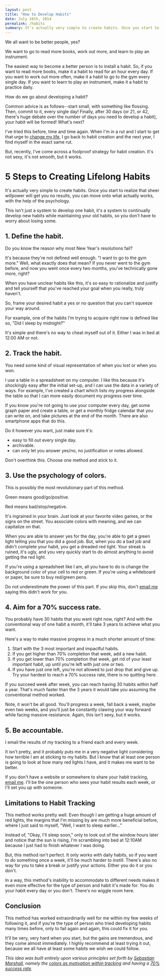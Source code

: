 ```yaml
---
layout: post
title: "How to Develop Habits"
date: July 16th, 2014
permalink: /habits
summary: It's actually very simple to create habits. Once you start to realize that sheer willpower will get you no results, you can move onto what actually works, with the help of the psychology.
---
```


We all want to be better people, yes?

We want to go to read more books, work out more, and learn to play an instrument.

The easiest way to become a better person is to install a habit. So, if you want to read more books, make it a habit to read for an hour every day. If you want to work out more often, make it a habit to go to the gym every single day. If you want to learn to play an instrument, make it a habit to practice daily.

How do we go about developing a habit?

Common advice is as follows--start small, with something like flossing. Then, commit to it, every single day! Finally, after 30 days (or 21, or 42, there's huge debate over the number of days you need to develop a habit), your habit will be formed! What's next?

I've tried this before, time and time again. When I'm in a rut and I start to get that urge to [change my life](http://rmorabia.com/change), I go back to habit creation and the next year, I find myself in the exact same rut.

But, recently, I've come across a foolproof strategy for habit creation. It's not sexy, it's not smooth, but it works.

# 5 Steps to Creating Lifelong Habits

It's actually very simple to create habits. Once you start to realize that sheer willpower will get you no results, you can move onto what actually works, with the help of the psychology.

This isn't just a system to develop one habit, it's a system to continually develop new habits while maintaining your old habits, so you don't have to worry about losing some.

## 1. Define the habit.

Do you know the reason why most New Year's resolutions fail?

It's because they're not defined well enough. "I want to go to the gym more." Well, what exactly does that mean? If you never went to the gym before, and now you went once every two months, you've technically gone more, right?

When you have unclear habits like this, it's so easy to rationalize and justify and tell yourself that you've reached your goal when you really, truly haven't.

So, frame your desired habit a yes or no question that you can't squeeze your way around.

For example, one of the habits I'm trying to acquire right now is defined like so, "Did I sleep by midnight?"

It's simple and there's no way to cheat myself out of it. Either I was in bed at 12:00 AM or not.

## 2. Track the habit.

You need some kind of visual representation of when you lost or when you won.

I use a table in a spreadsheet on my computer. I like this because it's shockingly easy after the initial set-up, and I can use the data in a variety of ways. For example, I've created a chart which lists my progress alongside the table so that I can more easily document my progress over time.

If you know you're not going to use your computer every day, get some graph paper and create a table, or get a monthly fridge calendar that you can write on, and take pictures at the end of the month. There are also smartphone apps that do this.

Do it however you want, just make sure it's:

- easy to fill out every single day.
- archivable.
- can only let you answer yes/no, no justification or notes allowed.

Don't overthink this. Choose one method and stick to it.

## 3. Use the psychology of colors.

This is possibly the most revolutionary part of this method.

Green means good/go/positive.

Red means bad/stop/negative.

It's ingrained in your brain. Just look at your favorite video games, or the signs on the street. You associate colors with meaning, and we can capitalize on that.

When you are able to answer yes for the day, you're able to get a green light telling you that you did a good job. But, when you do a bad job and didn't complete your habit, you get a dreaded red light. Your streak is ruined, it's ugly, and you very quickly start to do almost anything to avoid getting the red light.

If you're using a spreadsheet like I am, all you have to do is change the background color of your cell to red or green. If you're using a whiteboard or paper, be sure to buy red/green pens.

Do not underestimate the power of this part. If you skip this, don't [email me](mailto:hi@rmorabia.com) saying this didn't work for you.

## 4. Aim for a 70% success rate.

You probably have 30 habits that you want right now, right? And with the conventional way of one habit a month, it'll take 3 years to achieve what you want.

Here's a way to make massive progress in a much shorter amount of time:

1. Start with the 3 most important and impactful habits.
2. If you get higher than 70% completion that week, add a new habit.
3. If you get lower than 70% completion that week, get rid of your least important habit, up until you're left with just one or two.
4. If you have just one left, you're not allowed to just drop that and give up. Try your hardest to reach a 70% success rate, there is no quitting here.

If you succeed week after week, you can reach having 30 habits within half a year. That's much faster than the 3 years it would take you assuming the conventional method worked.

Note, it won't be all good. You'll progress a week, fall back a week, maybe even two weeks, and you'll just be constantly clawing your way forward while facing massive resistance. Again, this isn't sexy, but it works.

## 5. Be accountable.

I email the results of my tracking to a friend each and every week.

It isn't pretty, and it probably puts me in a very negative light considering how terrible I am at sticking to my habits. But I know that at least one person is going to look at how many red lights I have, and it makes me want to be better.

If you don't have a website or somewhere to share your habit tracking, [email me](mailto:hi@rmorabia.com). I'll be the one person who sees your habit results each week, or I'll set you up with someone.

## Limitations to Habit Tracking

This method works pretty well. Even though I am getting a huge amount of red lights, the margins that I'm missing by are much more beneficial before, where I just said to myself, "Well, I want to sleep earlier..."

Instead of, "Okay, I'll sleep soon," only to look out of the window hours later and notice that the sun is rising, I'm scrambling into bed at 12:10AM because I just had to finish whatever I was doing.

But, this method isn't perfect. It only works with daily habits, so if you want to do something once a week, it'll be much harder to instill. There's also no way for you to take a break or justify your actions. Either you do it or you don't.

In a way, this method's inability to accommodate to different needs makes it even more effective for the type of person and habit it's made for. You do your habit every day or you don't. There's no wiggle room here.

## Conclusion

This method has worked extraordinarily well for me within my few weeks of following it, and if you're the type of person who tried developing habits many times before, only to fail again and again, this could fix it for you.

It'll be very, very hard when you start, but the gains are tremendous, and they come almost immediately. I highly recommend at least trying it out, because we all have at least some habits we wish we could follow.

*This idea was built entirely upon various principles set forth by [Sebastian Marshall](http://sebastianmarshall.com), namely the [colors as motivation within tracking](http://sebastianmarshall.com/green-lights) and having a [70% success rate](http://sebastianmarshall.com/if-you-have-too-many-goals-youre-not-doing-read-this).*
